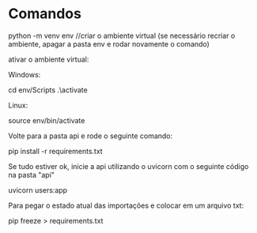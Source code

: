 # Comandos

python -m venv env //criar o ambiente virtual (se necessário recriar o ambiente, apagar a pasta env e rodar novamente o comando) 

ativar o ambiente virtual: 

Windows:

cd env/Scripts
.\activate 

Linux:

source env/bin/activate

Volte para a pasta api e rode o seguinte comando:

pip install -r requirements.txt

Se tudo estiver ok, inicie a api utilizando o uvicorn com o seguinte código na pasta "api"

uvicorn users:app


Para pegar o estado atual das importações e colocar em um arquivo txt:

pip freeze > requirements.txt

